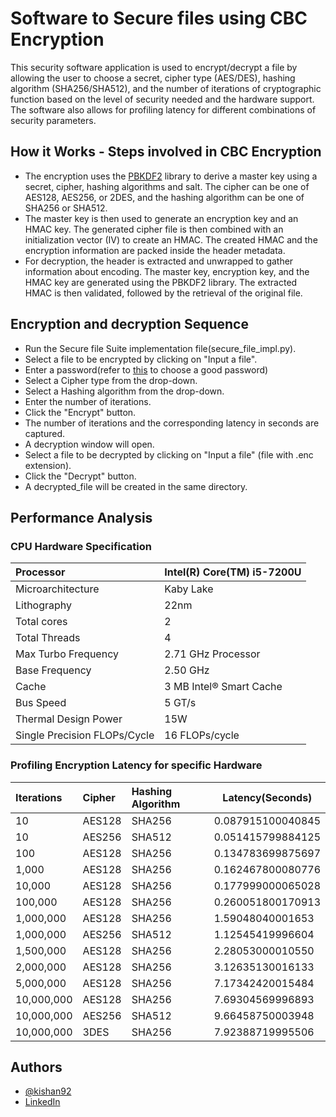 
# Software to Secure files using CBC Encryption

This security software application is used to encrypt/decrypt a file by allowing the user to choose a secret, cipher type (AES/DES), hashing algorithm (SHA256/SHA512), and the number of iterations of cryptographic function based on the level of security needed and the hardware support. The software also allows for profiling latency for different combinations of security parameters.


## How it Works - Steps involved in CBC Encryption
- The encryption uses the [PBKDF2](https://en.wikipedia.org/wiki/PBKDF2) library to derive a master key using a secret, cipher, hashing algorithms and salt. The cipher can be one of AES128, AES256, or 2DES, and the hashing algorithm can be one of SHA256 or SHA512. 
- The master key is then used to generate an encryption key and an HMAC key. The generated cipher file is then combined with an initialization vector (IV) to create an HMAC. The created HMAC and the encryption information are packed inside the header metadata.
- For decryption, the header is extracted and unwrapped to gather information about encoding. The master key, encryption key, and the HMAC key are generated using the PBKDF2 library. The extracted HMAC is then validated, followed by the retrieval of the original file.

## Encryption and decryption Sequence
- Run the Secure file Suite implementation file(secure_file_impl.py).
- Select a file to be encrypted by clicking on "Input a file".
- Enter a password(refer to [this](https://security.harvard.edu/use-strong-passwords) to choose a good password)
- Select a Cipher type from the drop-down.
- Select a Hashing algorithm from the drop-down.
- Enter the number of iterations.
- Click the "Encrypt" button.
- The number of iterations and the corresponding latency in seconds are captured.
- A decryption window will open.
- Select a file to be decrypted by clicking on "Input a file" (file with .enc extension).
- Click the "Decrypt" button.
- A decrypted_file will be created in the same directory.

## Performance Analysis

### CPU Hardware Specification
| Processor | Intel(R) Core(TM) i5-7200U |
| :-------- | :------- |
|Microarchitecture |Kaby Lake |
|Lithography |22nm|
|Total cores |2|
|Total Threads |4| 
|Max Turbo Frequency |2.71 GHz Processor|
|Base Frequency |2.50 GHz|
|Cache |3 MB Intel® Smart Cache| 
|Bus Speed |5 GT/s|
|Thermal Design Power |15W| 
|Single Precision FLOPs/Cycle| 16 FLOPs/cycle|


### Profiling Encryption Latency for specific Hardware


| Iterations | Cipher     | Hashing Algorithm       |Latency(Seconds) |
| :-------- | :------- | :------------------------- |--------|
|10	        |AES128	|SHA256          |0.087915100040845|
|10	        |AES256	|SHA512          |0.051415799884125|
|100	    |AES128	|SHA256          |0.134783699875697|
|1,000	    |AES128	|SHA256          |0.162467800080776|          
|10,000	    |AES128	|SHA256          |0.177999000065028|
|100,000	|AES128	|SHA256          |0.260051800170913|
|1,000,000	|AES128	|SHA256          |1.59048040001653|
|1,000,000	|AES256	|SHA512          |1.12545419996604|
|1,500,000	|AES128	|SHA256          |2.28053000010550|
|2,000,000	|AES128	|SHA256          |3.12635130016133|
|5,000,000	|AES128	|SHA256          |7.17342420015484|
|10,000,000	|AES128	|SHA256          |7.69304569996893|
|10,000,000	|AES256	|SHA512          |9.66458750003948|
|10,000,000	|3DES	|SHA256          |7.92388719995506|


## Authors

- [@kishan92](https://github.com/kishan92)
- [LinkedIn](https://www.linkedin.com/in/kishan-nagendra-profile/)


